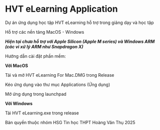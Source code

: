 # HVT eLearning Application

Dự án ứng dụng học tập HVT eLearning hỗ trợ trong giảng dạy và học tập

Hỗ trợ các nền tảng MacOS - Windows

***Hiện tại chưa hỗ trợ với Apple Silicon (Apple M series) và Windows ARM (các vi xử lý ARM như Snapdragon X)***

Hướng dẫn cài đặt phần mềm:

**Với MacOS**

Tải và mở HVT eLearning For Mac.DMG trong Release

Kéo ứng dụng vào thư mục Applications (Ứng dụng)

Mở ứng dụng trong launchpad

**Với Windows**

Tải HVT eLearning.exe trong release

Bản quyền thuộc nhóm HSG Tin học THPT Hoàng Văn Thụ 2025
